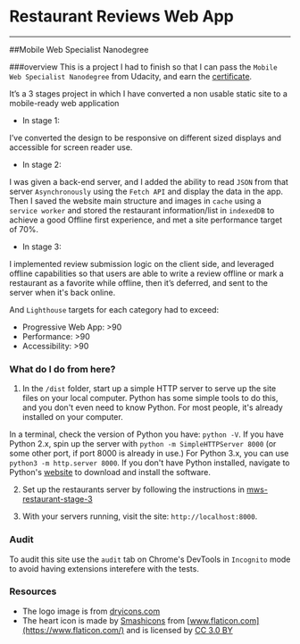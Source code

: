 # Restaurant Reviews Web App 
---

##Mobile Web Specialist Nanodegree

###overview
This is a project I had to finish so that I can pass the `Mobile Web Specialist Nanodegree` from Udacity, and earn the [certificate](https://confirm.udacity.com/JZGH7N7N).

It’s a 3 stages project in which I have converted a non
usable static site to a mobile-ready web application

- In stage 1:

I’ve converted the design to be responsive on different
sized displays and accessible for screen reader use.

- In stage 2:

I was given a back-end server, and I added the ability to
read `JSON` from that server `Asynchronously` using the `Fetch API` and display the data in the
app. Then I saved the website main structure and images in `cache` using a `service worker` and stored the restaurant information/list in `indexedDB` to achieve a good Offline first experience, and met a
site performance target of 70%.

- In stage 3:

I implemented review submission logic on the client
side, and leveraged offline capabilities so that users are
able to write a review offline or mark a restaurant as a
favorite while offline, then it’s deferred, and sent to the
server when it's back online.

And `Lighthouse` targets for each category had to exceed:

- Progressive Web App: >90
- Performance: >90
- Accessibility: >90 

### What do I do from here?

1. In the `/dist` folder, start up a simple HTTP server to serve up the site files on your local computer. Python has some simple tools to do this, and you don't even need to know Python. For most people, it's already installed on your computer. 

In a terminal, check the version of Python you have: `python -V`. If you have Python 2.x, spin up the server with `python -m SimpleHTTPServer 8000` (or some other port, if port 8000 is already in use.) For Python 3.x, you can use `python3 -m http.server 8000`. If you don't have Python installed, navigate to Python's [website](https://www.python.org/) to download and install the software.

2. Set up the restaurants server by following the instructions in [mws-restaurant-stage-3](https://github.com/udacity/mws-restaurant-stage-3)

3. With your servers running, visit the site: `http://localhost:8000`.

### Audit

To audit this site use the `audit` tab on Chrome's DevTools in `Incognito` mode to avoid having extensions interefere with the tests.

### Resources

- The logo image is from [dryicons.com](https://dryicons.com/free-icons/restaurant)
- The heart icon is made by [Smashicons](https://www.flaticon.com/authors/smashicons) from [www.flaticon.com](https://www.flaticon.com/) and is licensed by [CC 3.0 BY](http://creativecommons.org/licenses/by/3.0/)


